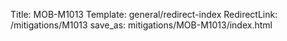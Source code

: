 Title: MOB-M1013
Template: general/redirect-index
RedirectLink: /mitigations/M1013
save_as: mitigations/MOB-M1013/index.html